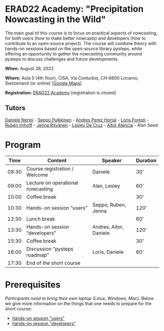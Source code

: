 # ERAD22 Academy: "Precipitation Nowcasting in the Wild"

The main goal of this course is to focus on practical aspects of nowcasting, for both users (how to make better nowcasts) and developers (how to contribute to an open-source project). 
The course will combine theory with hands-on sessions based on the open-source library pysteps, while offering an opportunity to gather the nowcasting community around pysteps to discuss challenges and future developments.

**When:** August 28, 2022

**Where:** Aula 5 (4th floor), CISA, Via Conturbio, CH-6600 Locarno, Switzerland (or online) [[Google Maps](https://goo.gl/maps/jegATFTYojYyMdBF6)]

**Registration:** [ERAD22 Academy](https://www.erad2022.ch/erad2022-academy) [registration is closed]

## Tutors

[Daniele Nerini](https://github.com/dnerini) - [Seppo Pulkkinen](https://github.com/pulkkins) - [Andres Perez Hortal](https://github.com/aperezhortal) - 
[Loris Foresti](https://github.com/loforest) - [Ruben Imhoff](https://github.com/RubenImhoff) - [Jenna Ritvanen](https://github.com/ritvje) -
[Lesley De Cruz](https://github.com/ladc) - [Aitor Atencia](https://github.com/aitaten) - Alan Seed

# Program

| Time  | Content                           | Speaker                | Duration |
|-------|-----------------------------------|------------------------|----------|
| 08:30 | Course registration / Welcome     | Daniele                | 30'      |
| 09:00 | Lecture on operational nowcasting | Alan, Lesley           | 60'      |
| 10:00 | Coffee break                      |                        | 30'      |
| 10:30 | Hands-on session “users”          | Seppo, Ruben, Jenna    | 120'     |
| 12:30 | Lunch break                       |                        | 60'      |
| 13:30 | Hands-on session “developers”     | Andres, Aitor, Daniele | 120'     |
| 15:30 | Coffee break                      |                        | 30'      |
| 16:00 | Discussion "pysteps roadmap"      | Loris, Daniele         | 60'      |
| 17:30 | End of the short course           |                        |          |

# Prerequisites

*Participants need to bring their own laptop (Linux, Windows, Mac)*. 
Below we give more information on the things that one needs to prepare for the short course:
- [hands-on session "users"](hands-on-session-users/prerequisites.md)
- [hands-on session "developers"](hands-on-session-developers/prerequisites.md)

